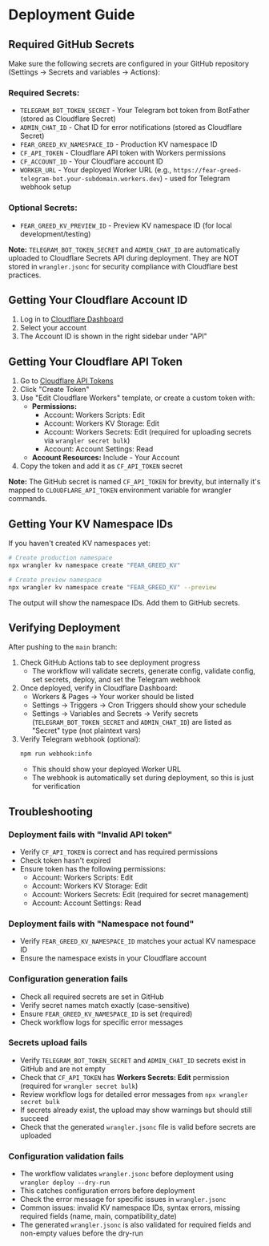 # Deployment Guide

## Required GitHub Secrets

Make sure the following secrets are configured in your GitHub repository (Settings → Secrets and variables → Actions):

### Required Secrets:
- `TELEGRAM_BOT_TOKEN_SECRET` - Your Telegram bot token from BotFather (stored as Cloudflare Secret)
- `ADMIN_CHAT_ID` - Chat ID for error notifications (stored as Cloudflare Secret)
- `FEAR_GREED_KV_NAMESPACE_ID` - Production KV namespace ID
- `CF_API_TOKEN` - Cloudflare API token with Workers permissions
- `CF_ACCOUNT_ID` - Your Cloudflare account ID
- `WORKER_URL` - Your deployed Worker URL (e.g., `https://fear-greed-telegram-bot.your-subdomain.workers.dev`) - used for Telegram webhook setup

### Optional Secrets:
- `FEAR_GREED_KV_PREVIEW_ID` - Preview KV namespace ID (for local development/testing)

**Note:** `TELEGRAM_BOT_TOKEN_SECRET` and `ADMIN_CHAT_ID` are automatically uploaded to Cloudflare Secrets API during deployment. They are NOT stored in `wrangler.jsonc` for security compliance with Cloudflare best practices.

## Getting Your Cloudflare Account ID

1. Log in to [Cloudflare Dashboard](https://dash.cloudflare.com/)
2. Select your account
3. The Account ID is shown in the right sidebar under "API"

## Getting Your Cloudflare API Token

1. Go to [Cloudflare API Tokens](https://dash.cloudflare.com/profile/api-tokens)
2. Click "Create Token"
3. Use "Edit Cloudflare Workers" template, or create a custom token with:
   - **Permissions:**
     - Account: Workers Scripts: Edit
     - Account: Workers KV Storage: Edit
     - Account: Workers Secrets: Edit (required for uploading secrets via `wrangler secret bulk`)
     - Account: Account Settings: Read
   - **Account Resources:** Include - Your Account
4. Copy the token and add it as `CF_API_TOKEN` secret
   
**Note:** The GitHub secret is named `CF_API_TOKEN` for brevity, but internally it's mapped to `CLOUDFLARE_API_TOKEN` environment variable for wrangler commands.

## Getting Your KV Namespace IDs

If you haven't created KV namespaces yet:

```bash
# Create production namespace
npx wrangler kv namespace create "FEAR_GREED_KV"

# Create preview namespace
npx wrangler kv namespace create "FEAR_GREED_KV" --preview
```

The output will show the namespace IDs. Add them to GitHub secrets.

## Verifying Deployment

After pushing to the `main` branch:

1. Check GitHub Actions tab to see deployment progress
   - The workflow will validate secrets, generate config, validate config, set secrets, deploy, and set the Telegram webhook
2. Once deployed, verify in Cloudflare Dashboard:
   - Workers & Pages → Your worker should be listed
   - Settings → Triggers → Cron Triggers should show your schedule
   - Settings → Variables and Secrets → Verify secrets (`TELEGRAM_BOT_TOKEN_SECRET` and `ADMIN_CHAT_ID`) are listed as "Secret" type (not plaintext vars)
3. Verify Telegram webhook (optional):
   ```bash
   npm run webhook:info
   ```
   - This should show your deployed Worker URL
   - The webhook is automatically set during deployment, so this is just for verification

## Troubleshooting

### Deployment fails with "Invalid API token"
- Verify `CF_API_TOKEN` is correct and has required permissions
- Check token hasn't expired
- Ensure token has the following permissions:
  - Account: Workers Scripts: Edit
  - Account: Workers KV Storage: Edit
  - Account: Workers Secrets: Edit (required for secret management)
  - Account: Account Settings: Read

### Deployment fails with "Namespace not found"
- Verify `FEAR_GREED_KV_NAMESPACE_ID` matches your actual KV namespace ID
- Ensure the namespace exists in your Cloudflare account

### Configuration generation fails
- Check all required secrets are set in GitHub
- Verify secret names match exactly (case-sensitive)
- Ensure `FEAR_GREED_KV_NAMESPACE_ID` is set (required)
- Check workflow logs for specific error messages

### Secrets upload fails
- Verify `TELEGRAM_BOT_TOKEN_SECRET` and `ADMIN_CHAT_ID` secrets exist in GitHub and are not empty
- Check that `CF_API_TOKEN` has **Workers Secrets: Edit** permission (required for `wrangler secret bulk`)
- Review workflow logs for detailed error messages from `npx wrangler secret bulk`
- If secrets already exist, the upload may show warnings but should still succeed
- Check that the generated `wrangler.jsonc` file is valid before secrets are uploaded

### Configuration validation fails
- The workflow validates `wrangler.jsonc` before deployment using `wrangler deploy --dry-run`
- This catches configuration errors before deployment
- Check the error message for specific issues in `wrangler.jsonc`
- Common issues: invalid KV namespace IDs, syntax errors, missing required fields (name, main, compatibility_date)
- The generated `wrangler.jsonc` is also validated for required fields and non-empty values before the dry-run

